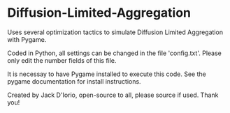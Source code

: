 # Diffusion-Limited-Aggregation
Uses several optimization tactics to simulate Diffusion Limited Aggregation with Pygame.

Coded in Python, all settings can be changed in the file 'config.txt'. Please only edit the number fields of this file.

It is necessay to have Pygame installed to execute this code. See the pygame documentation for install instructions.

Created by Jack D'Iorio, open-source to all, please source if used. Thank you!
